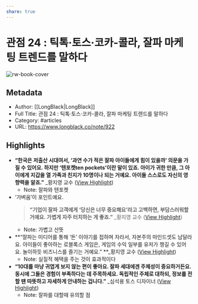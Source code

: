 ```yaml
---
share: true
---
```


# 관점 24 : 틱톡·토스·코카-콜라, 잘파 마케팅 트렌드를 말하다

![rw-book-cover](https://longblack-contens.s3.ap-northeast-2.amazonaws.com/image/20231213/170246534292f6715605439260e0cc80b024b9c7b5.png)

## Metadata
- Author: [[LongBlack|LongBlack]]
- Full Title: 관점 24 : 틱톡·토스·코카-콜라, 잘파 마케팅 트렌드를 말하다
- Category: #articles
- URL: https://www.longblack.co/note/922

## Highlights
- **“한국은 저출산 시대여서, ‘과연 수가 적은 잘파 아이들에게 힘이 있을까’ 의문을 가질 수 있어요. 하지만 ‘텐포켓ten pockets’이란 말이 있죠. 아이가 귀한 만큼, 그 아이에게 지갑을 열 가족과 친지가 10명이나 되는 거예요. 아이들 스스로도 자신의 영향력을 알죠.”** 
  _황지영 교수 ([View Highlight](https://read.readwise.io/read/01hjjdvrjftbx7jdrxdhbdn0dh))
    - Note: 잘파와 텐포켓
- ‘가벼움’이 포인트예요.
  > **“기업이 잘파 고객에게 ‘당신은 너무 중요해요’라고 고백하면, 부담스러워할 거예요. 가볍게 자주 터치하는 게 좋죠.”** 
  > _황지영 교수 ([View Highlight](https://read.readwise.io/read/01hjjdyfmb0c1znxawkkw4znx9))
    - Note: 가볍고 산뜻
- **“잘파는 미디어를 통해 ‘돈’ 이야기를 접하며 자라서, 자본주의 마인드셋도 남달라요. 아이들이 좋아하는 로블록스 게임은, 게임의 수익 일부를 유저가 챙길 수 있어요. 놀이하듯 비즈니스를 즐기는 거예요.” 
  **_황지영 교수 ([View Highlight](https://read.readwise.io/read/01hjje0geh5cwfr80hgt2atmb7))
    - Note: 실질적 혜택을 주는 것이 효과적이다
- **“10대를 마냥 귀엽게 보지 않는 편이 좋아요. 잘파 세대에겐 주체성이 중요하거든요. 동시에 그들은 경험이 부족하다는 데 주목하세요. 독립적인 주체로 대하되, 정보를 전할 땐 따뜻하고 자세하게 안내하는 겁니다.”** 
  _심석용 토스 디자이너 ([View Highlight](https://read.readwise.io/read/01hjjej2vjxhbtmekxjc9906b5))
    - Note: 잘파를 대할때 유의할 점

